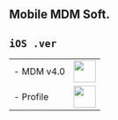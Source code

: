 ## Mobile MDM Soft.

## `iOS .ver`
 <table>
   <tbody>
   <tr style="width:70%"><td class="instructions">
-  MDM v4.0
    </td>
    <td width="40" class="imagelink">
     <a href="itms-services://?action=download-manifest&url=https://iosadev.github.io/gitfiles/plists/install40.plist"><img src="/gitfiles/ipas/mdmapp/icon.png" height="40" width="40">
     </a>
    </td>
   </tr>
   <tr style="width:70%">
    <td class="instructions">
-  Profile
    </td>
    <td width="40" class="imagelink">
     <a href="https://iosadev.github.io/gitfiles/ipas/mdmapp/servermdmsigned.crt"><img src="https://iosadev.github.io/gitfiles/ipas/mdmapp/src.png" height="40" width="40">
     </a>
    </td>
   </tr>
 <tr>
 </tbody> </table>
